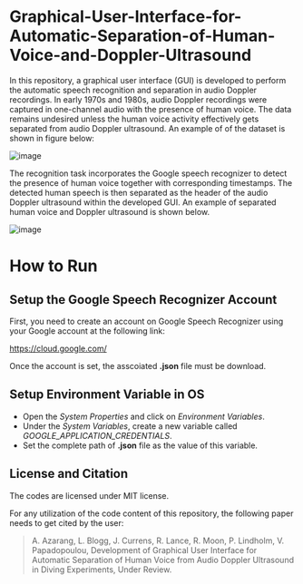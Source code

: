 # Graphical-User-Interface-for-Automatic-Separation-of-Human-Voice-and-Doppler-Ultrasound

In this repository, a graphical user interface (GUI) is developed to perform the automatic speech recognition and separation in audio Doppler recordings. In early 1970s and 1980s, audio Doppler recordings were captured in one-channel audio with the presence of human voice. The data remains undesired unless the human voice activity effectively gets separated from audio Doppler ultrasound. An example of of the dataset is shown in figure below:

![image](https://user-images.githubusercontent.com/48659018/145866335-352613e3-eb48-4004-8205-058d1375613c.png)

The recognition task incorporates the Google speech recognizer to detect the presence of human voice together with corresponding timestamps. The detected human speech is then separated as the header of the audio Doppler ultrasound within the developed GUI. An example of separated human voice and Doppler ultrasound is shown below. 


![image](https://user-images.githubusercontent.com/48659018/145867188-82d8c71f-dd1e-4f0c-8643-647dbc5bdfbf.png)

# How to Run

## Setup the Google Speech Recognizer Account
First, you need to create an account on Google Speech Recognizer using your Google account at the following link: 

https://cloud.google.com/

Once the account is set, the asscoiated **.json** file must be download. 

## Setup Environment Variable in OS

- Open the _System Properties_ and click on _Environment Variables_.
- Under the _System Variables_, create a new variable called _GOOGLE_APPLICATION_CREDENTIALS_.
- Set the complete path of **.json** file as the value of this variable.


License and Citation
---------
The codes are licensed under MIT license. 

For any utilization of the code content of this repository, the following paper needs to get cited by the user:

> A. Azarang, L. Blogg, J. Currens, R. Lance, R. Moon, P. Lindholm, V. Papadopoulou, Development of Graphical User Interface for Automatic Separation of Human Voice from Audio Doppler Ultrasound in Diving Experiments, Under Review.
